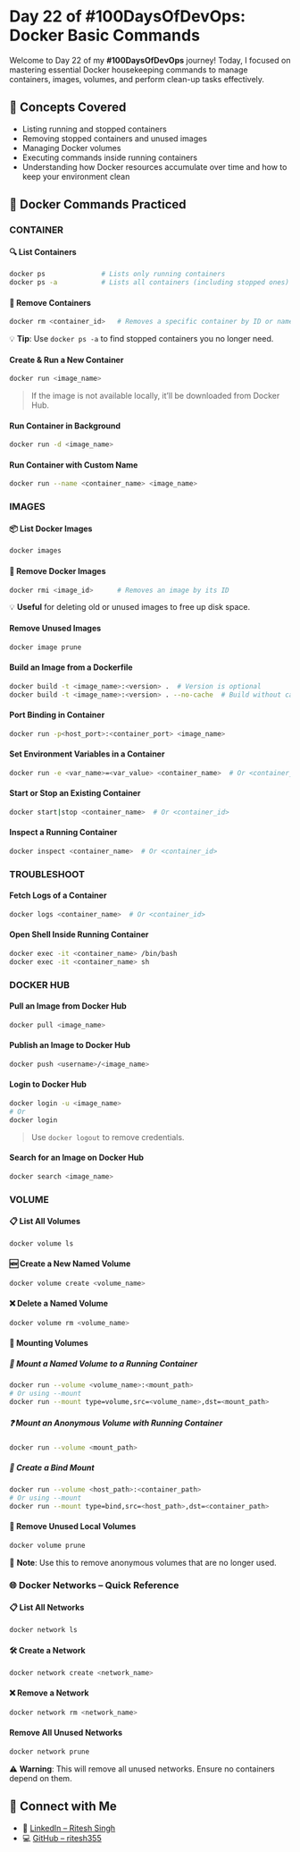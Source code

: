 # Day 22 of #100DaysOfDevOps: Docker Basic Commands

Welcome to Day 22 of my **#100DaysOfDevOps** journey! Today, I focused on mastering essential Docker housekeeping commands to manage containers, images, volumes, and perform clean-up tasks effectively.

## 🧠 Concepts Covered
- Listing running and stopped containers
- Removing stopped containers and unused images
- Managing Docker volumes
- Executing commands inside running containers
- Understanding how Docker resources accumulate over time and how to keep your environment clean

## 🔧 Docker Commands Practiced

### CONTAINER
#### 🔍 List Containers
```bash
docker ps              # Lists only running containers
docker ps -a           # Lists all containers (including stopped ones)
```

#### 🧹 Remove Containers
```bash
docker rm <container_id>   # Removes a specific container by ID or name
```
💡 **Tip**: Use `docker ps -a` to find stopped containers you no longer need.

#### Create & Run a New Container
```bash
docker run <image_name>
```
> If the image is not available locally, it’ll be downloaded from Docker Hub.

#### Run Container in Background
```bash
docker run -d <image_name>
```

#### Run Container with Custom Name
```bash
docker run --name <container_name> <image_name>
```

### IMAGES
#### 📦 List Docker Images
```bash
docker images
```

#### 🧽 Remove Docker Images
```bash
docker rmi <image_id>      # Removes an image by its ID
```
💡 **Useful** for deleting old or unused images to free up disk space.

#### Remove Unused Images
```bash
docker image prune
```

#### Build an Image from a Dockerfile
```bash
docker build -t <image_name>:<version> .  # Version is optional
docker build -t <image_name>:<version> . --no-cache  # Build without cache
```

#### Port Binding in Container
```bash
docker run -p<host_port>:<container_port> <image_name>
```

#### Set Environment Variables in a Container
```bash
docker run -e <var_name>=<var_value> <container_name>  # Or <container_id>
```

#### Start or Stop an Existing Container
```bash
docker start|stop <container_name>  # Or <container_id>
```

#### Inspect a Running Container
```bash
docker inspect <container_name>  # Or <container_id>
```

### TROUBLESHOOT
#### Fetch Logs of a Container
```bash
docker logs <container_name>  # Or <container_id>
```

#### Open Shell Inside Running Container
```bash
docker exec -it <container_name> /bin/bash
docker exec -it <container_name> sh
```

### DOCKER HUB
#### Pull an Image from Docker Hub
```bash
docker pull <image_name>
```

#### Publish an Image to Docker Hub
```bash
docker push <username>/<image_name>
```

#### Login to Docker Hub
```bash
docker login -u <image_name>
# Or
docker login
```
> Use `docker logout` to remove credentials.

#### Search for an Image on Docker Hub
```bash
docker search <image_name>
```

### VOLUME
#### 📋 List All Volumes
```bash
docker volume ls
```

#### 🆕 Create a New Named Volume
```bash
docker volume create <volume_name>
```

#### ❌ Delete a Named Volume
```bash
docker volume rm <volume_name>
```

#### 📂 Mounting Volumes
##### 🔗 Mount a Named Volume to a Running Container
```bash
docker run --volume <volume_name>:<mount_path>
# Or using --mount
docker run --mount type=volume,src=<volume_name>,dst=<mount_path>
```

##### ❓ Mount an Anonymous Volume with Running Container
```bash
docker run --volume <mount_path>
```

##### 📎 Create a Bind Mount
```bash
docker run --volume <host_path>:<container_path>
# Or using --mount
docker run --mount type=bind,src=<host_path>,dst=<container_path>
```

#### 🧹 Remove Unused Local Volumes
```bash
docker volume prune
```
📝 **Note**: Use this to remove anonymous volumes that are no longer used.

### 🌐 Docker Networks – Quick Reference
#### 📋 List All Networks
```bash
docker network ls
```

#### 🛠️ Create a Network
```bash
docker network create <network_name>
```

#### ❌ Remove a Network
```bash
docker network rm <network_name>
```

#### Remove All Unused Networks
```bash
docker network prune
```
⚠️ **Warning**: This will remove all unused networks. Ensure no containers depend on them.

## 🔗 Connect with Me
- 💼 [LinkedIn – Ritesh Singh](https://www.linkedin.com/in/ritesh-singh-092b84340/)
- 💻 [GitHub – ritesh355](https://github.com/ritesh355)
